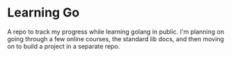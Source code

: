 # Learning Go
A repo to track my progress while learning golang in public. I'm planning on going through a few online courses, the standard lib docs, and then moving on to build a project in a separate repo.  
